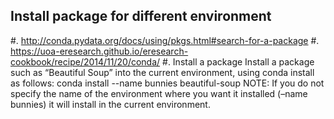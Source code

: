 ## Install package for different environment
#. http://conda.pydata.org/docs/using/pkgs.html#search-for-a-package
#. https://uoa-eresearch.github.io/eresearch-cookbook/recipe/2014/11/20/conda/
#. Install a package
  Install a package such as “Beautiful Soup” into the current environment, using conda install as follows:
  conda install --name bunnies beautiful-soup
  NOTE: If you do not specify the name of the environment where you want it installed (–name bunnies) it will install in the current environment.

